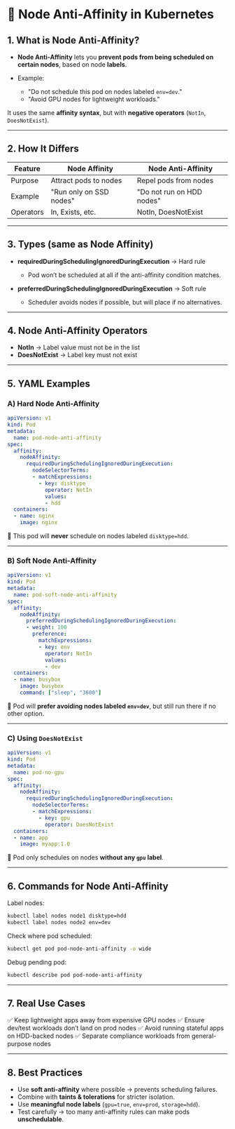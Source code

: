 # 🚫 Node Anti-Affinity in Kubernetes

## 1. What is Node Anti-Affinity?

* **Node Anti-Affinity** lets you **prevent pods from being scheduled on certain nodes**, based on node **labels**.
* Example:

  * "Do not schedule this pod on nodes labeled `env=dev`."
  * "Avoid GPU nodes for lightweight workloads."

It uses the same **affinity syntax**, but with **negative operators** (`NotIn`, `DoesNotExist`).

---

## 2. How It Differs

| Feature   | Node Affinity           | Node Anti-Affinity        |
| --------- | ----------------------- | ------------------------- |
| Purpose   | Attract pods to nodes   | Repel pods from nodes     |
| Example   | "Run only on SSD nodes" | "Do not run on HDD nodes" |
| Operators | In, Exists, etc.        | NotIn, DoesNotExist       |

---

## 3. Types (same as Node Affinity)

* **requiredDuringSchedulingIgnoredDuringExecution** → Hard rule

  * Pod won’t be scheduled at all if the anti-affinity condition matches.
* **preferredDuringSchedulingIgnoredDuringExecution** → Soft rule

  * Scheduler avoids nodes if possible, but will place if no alternatives.

---

## 4. Node Anti-Affinity Operators

* **NotIn** → Label value must not be in the list
* **DoesNotExist** → Label key must not exist

---

## 5. YAML Examples

### A) Hard Node Anti-Affinity

```yaml
apiVersion: v1
kind: Pod
metadata:
  name: pod-node-anti-affinity
spec:
  affinity:
    nodeAffinity:
      requiredDuringSchedulingIgnoredDuringExecution:
        nodeSelectorTerms:
        - matchExpressions:
          - key: disktype
            operator: NotIn
            values:
            - hdd
  containers:
  - name: nginx
    image: nginx
```

🔹 This pod will **never** schedule on nodes labeled `disktype=hdd`.

---

### B) Soft Node Anti-Affinity

```yaml
apiVersion: v1
kind: Pod
metadata:
  name: pod-soft-node-anti-affinity
spec:
  affinity:
    nodeAffinity:
      preferredDuringSchedulingIgnoredDuringExecution:
      - weight: 100
        preference:
          matchExpressions:
          - key: env
            operator: NotIn
            values:
            - dev
  containers:
  - name: busybox
    image: busybox
    command: ["sleep", "3600"]
```

🔹 Pod will **prefer avoiding nodes labeled `env=dev`**, but still run there if no other option.

---

### C) Using `DoesNotExist`

```yaml
apiVersion: v1
kind: Pod
metadata:
  name: pod-no-gpu
spec:
  affinity:
    nodeAffinity:
      requiredDuringSchedulingIgnoredDuringExecution:
        nodeSelectorTerms:
        - matchExpressions:
          - key: gpu
            operator: DoesNotExist
  containers:
  - name: app
    image: myapp:1.0
```

🔹 Pod only schedules on nodes **without any `gpu` label**.

---

## 6. Commands for Node Anti-Affinity

Label nodes:

```bash
kubectl label nodes node1 disktype=hdd
kubectl label nodes node2 env=dev
```

Check where pod scheduled:

```bash
kubectl get pod pod-node-anti-affinity -o wide
```

Debug pending pod:

```bash
kubectl describe pod pod-node-anti-affinity
```

---

## 7. Real Use Cases

✅ Keep lightweight apps away from expensive GPU nodes
✅ Ensure dev/test workloads don’t land on prod nodes
✅ Avoid running stateful apps on HDD-backed nodes
✅ Separate compliance workloads from general-purpose nodes

---

## 8. Best Practices

* Use **soft anti-affinity** where possible → prevents scheduling failures.
* Combine with **taints & tolerations** for stricter isolation.
* Use **meaningful node labels** (`gpu=true`, `env=prod`, `storage=hdd`).
* Test carefully → too many anti-affinity rules can make pods **unschedulable**.
